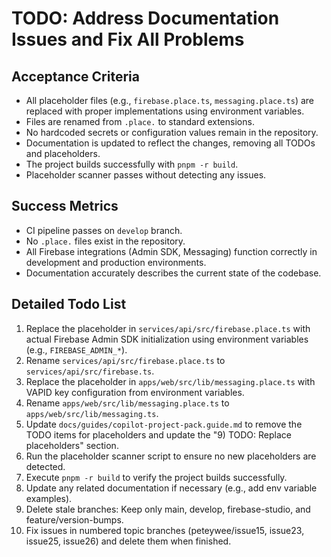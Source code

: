 # TODO: Address Documentation Issues and Fix All Problems

## Acceptance Criteria
- All placeholder files (e.g., `firebase.place.ts`, `messaging.place.ts`) are replaced with proper implementations using environment variables.
- Files are renamed from `.place.` to standard extensions.
- No hardcoded secrets or configuration values remain in the repository.
- Documentation is updated to reflect the changes, removing all TODOs and placeholders.
- The project builds successfully with `pnpm -r build`.
- Placeholder scanner passes without detecting any issues.

## Success Metrics
- CI pipeline passes on `develop` branch.
- No `.place.` files exist in the repository.
- All Firebase integrations (Admin SDK, Messaging) function correctly in development and production environments.
- Documentation accurately describes the current state of the codebase.

## Detailed Todo List
1. Replace the placeholder in `services/api/src/firebase.place.ts` with actual Firebase Admin SDK initialization using environment variables (e.g., `FIREBASE_ADMIN_*`).
2. Rename `services/api/src/firebase.place.ts` to `services/api/src/firebase.ts`.
3. Replace the placeholder in `apps/web/src/lib/messaging.place.ts` with VAPID key configuration from environment variables.
4. Rename `apps/web/src/lib/messaging.place.ts` to `apps/web/src/lib/messaging.ts`.
5. Update `docs/guides/copilot-project-pack.guide.md` to remove the TODO items for placeholders and update the "9) TODO: Replace placeholders" section.
6. Run the placeholder scanner script to ensure no new placeholders are detected.
7. Execute `pnpm -r build` to verify the project builds successfully.
8. Update any related documentation if necessary (e.g., add env variable examples).
9. Delete stale branches: Keep only main, develop, firebase-studio, and feature/version-bumps.
10. Fix issues in numbered topic branches (peteywee/issue15, issue23, issue25, issue26) and delete them when finished.
